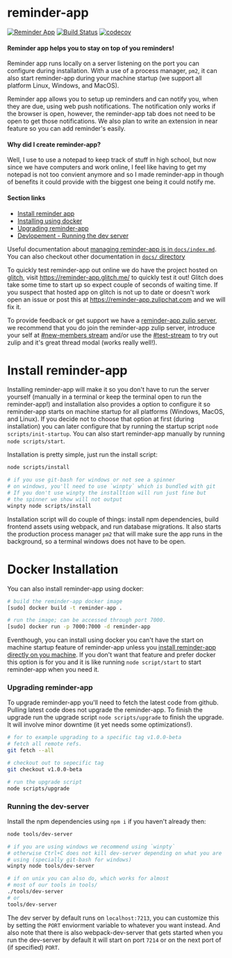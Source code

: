 # reminder-app
[![Reminder App](https://img.shields.io/badge/reminder--app-join_chat-green.svg?&style=flat-square)](https://reminder-app.zulipchat.com)
[![Build Status](https://img.shields.io/travis/com/priyank-p/reminder-app.svg?style=flat-square)](https://travis-ci.com/priyank-p/reminder-app)
[![codecov](https://img.shields.io/codecov/c/github/priyank-p/reminder-app.svg?style=flat-square)](https://codecov.io/gh/priyank-p/reminder-app)


#### Reminder app helps you to stay on top of you reminders!

Reminder app runs locally on a server listening on the
port you can configure during installation. With a use
of a process manager, `pm2`, it can also start reminder-app
during your machine startup (we support all platform
Linux, Windows, and MacOS).

Reminder app allows you to setup up reminders and can notify you,
when they are due, using web push notifications. The notification only
works if the browser is open, however, the reminder-app tab does not need to
be open to get those notifications. We also plan to write an extension
in near feature so you can add reminder's easily.

#### Why did I create reminder-app?

Well, I use to use a notepad to keep track of stuff in high school, but now since
we have computers and work online, I feel like having to get my notepad is not
too convient anymore and so I made reminder-app in though of benefits it could provide
with the biggest one being it could notify me.

#### Section links

  * [Install reminder app](#install-reminder-app)
  * [Installing using docker](#docker-installation)
  * [Upgrading reminder-app](#upgrading-reminder-app)
  * [Devlopement - Running the dev server](#running-the-dev-server)

Useful documentation about [managing reminder-app is in `docs/index.md`](docs/index.md).
You can also checkout other documentation in [`docs/` directory](docs/)

To quickly test reminder-app out online we do have the project hosted on [glitch](https://glitch.com),
visit https://reminder-app.glitch.me/ to quickly test it out! Glitch does take some time to start up
so expect couple of seconds of waiting time. If you suspect that hosted app on glitch
is not up to date or doesn't work open an issue or post this at https://reminder-app.zulipchat.com and
we will fix it.

To provide feedback or get support we have a [reminder-app zulip server](https://reminder-app.zulipchat.com),
we recommend that you do join the reminder-app zulip server, introduce your self at
[#new-members stream](https://reminder-app.zulipchat.com/#narrow/stream/141123-new-members) and/or use the
[#test-stream](https://reminder-app.zulipchat.com/#narrow/stream/141125-test-stream) to try out zulip
and it's great thread modal (works really well!).

# Install reminder-app

Installing reminder-app will make it so you don't have to run
the server yourself (manually in a terminal or keep the terminal open to run the reminder-app!)
and installation also provides a option to configure
it so reminder-app starts on machine startup for all platforms (Windows,
MacOS, and Linux). If you decide not to choose that option at first
(during installation) you can later configure that by running the startup script
`node scripts/init-startup`. You can also start reminder-app manually by running
`node scripts/start`.

Installation is pretty simple, just run the install script:
```bash
node scripts/install

# if you use git-bash for windows or not see a spinner
# on windows, you'll need to use `winpty` which is bundled with git
# If you don't use winpty the installtion will run just fine but
# the spinner we show will not output
winpty node scripts/install
```

Installation script will do couple of things: install npm dependencies, build
frontend assets using webpack, and run database migrations. It also
starts the production process manager `pm2` that will make sure the app
runs in the background, so a terminal windows does not have to be open.

# Docker Installation

You can also install reminder-app using docker:
```bash
# build the reminder-app docker image
[sudo] docker build -t reminder-app .

# run the image; can be accessed through port 7000.
[sudo] docker run -p 7000:7000 -d reminder-app
```

Eventhough, you can install using docker you can't have
the start on machine startup feature of reminder-app unless
you [install reminder-app directly on you machine](#install-reminder-app).
If you don't want that feature and prefer docker this option
is for you and it is like running `node script/start` to start
reminder-app when you need it.

### Upgrading reminder-app

To upgrade reminder-app you'll need to fetch the latest
code from github. Pulling latest code does not upgrade the
reminder-app. To finish the upgrade run the upgrade script
`node scripts/upgrade` to finish the upgrade. It will involve
minor downtime (it yet needs some optimizations!).

```bash
# for to example upgrading to a specific tag v1.0.0-beta
# fetch all remote refs.
git fetch --all

# checkout out to sepecific tag
git checkout v1.0.0-beta

# run the upgrade script
node scripts/upgrade
```

### Running the dev-server

Install the npm dependencies using `npm i` if you haven't already then:
```bash
node tools/dev-server

# if you are using windows we recommend using `winpty`
# otherwise Ctrl+C does not kill dev-server depending on what you are
# using (specially git-bash for windows)
winpty node tools/dev-server

# if on unix you can also do, which works for almost
# most of our tools in tools/
./tools/dev-server
# or
tools/dev-server
```

The dev server by default runs on `localhost:7213`, you can
customize this by setting the `PORT` enviorment variable to
whatever you want instead. And also note that there is also
webpack-dev-server that gets started when you run the dev-server
by default it will start on port `7214` or on the next port of (if
specified) `PORT`.
